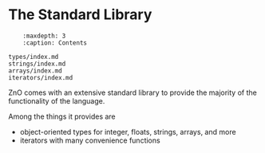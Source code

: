 # The Standard Library

```{toctree}
	:maxdepth: 3
	:caption: Contents

types/index.md
strings/index.md
arrays/index.md
iterators/index.md
```

ZnO comes with an extensive standard library to provide the majority of the functionality of the language.

Among the things it provides are
- object-oriented types for integer, floats, strings, arrays, and more
- iterators with many convenience functions